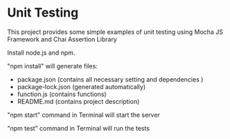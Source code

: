 #  Unit Testing 

This project provides some simple examples of unit testing using Mocha JS Framework and Chai Assertion Library

Install node.js and npm.

"npm install" will generate files:
* package.json (contains all necessary setting and dependencies )
* package-lock.json (generated automatically)
* function.js (contains functions) 
* README.md (contains project description)

"npm start" command in Terminal will start the server

"npm test" command in Terminal will run the tests



